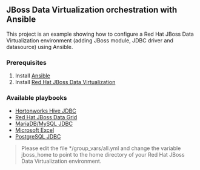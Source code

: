 ## JBoss Data Virtualization orchestration with Ansible

This project is an example showing how to configure a Red Hat JBoss Data Virtualization environment (adding JBoss module, JDBC driver and datasource) using Ansible.

### Prerequisites

1. Install [Ansible](http://www.ansible.com)
2. Install [Red Hat JBoss Data Virtualization](http://developers.redhat.com/products/datavirt/get-started/#Step1)

### Available playbooks

* [Hortonworks Hive JDBC](https://github.com/cvanball/unlock-your-data/tree/master/hdphive2)
* [Red Hat JBoss Data Grid](https://github.com/cvanball/unlock-your-data/tree/master/jdg)
* [MariaDB/MySQL JDBC](https://github.com/cvanball/unlock-your-data/tree/master/mariadb_mysql)
* [Microsoft Excel](https://github.com/cvanball/unlock-your-data/tree/master/msexcel)
* [PostgreSQL JDBC](https://github.com/cvanball/unlock-your-data/tree/master/postgresql)

> Please edit the file */group_vars/all.yml and change the variable jboss_home to point to the home directory of your Red Hat JBoss Data Virtualization environment. 


